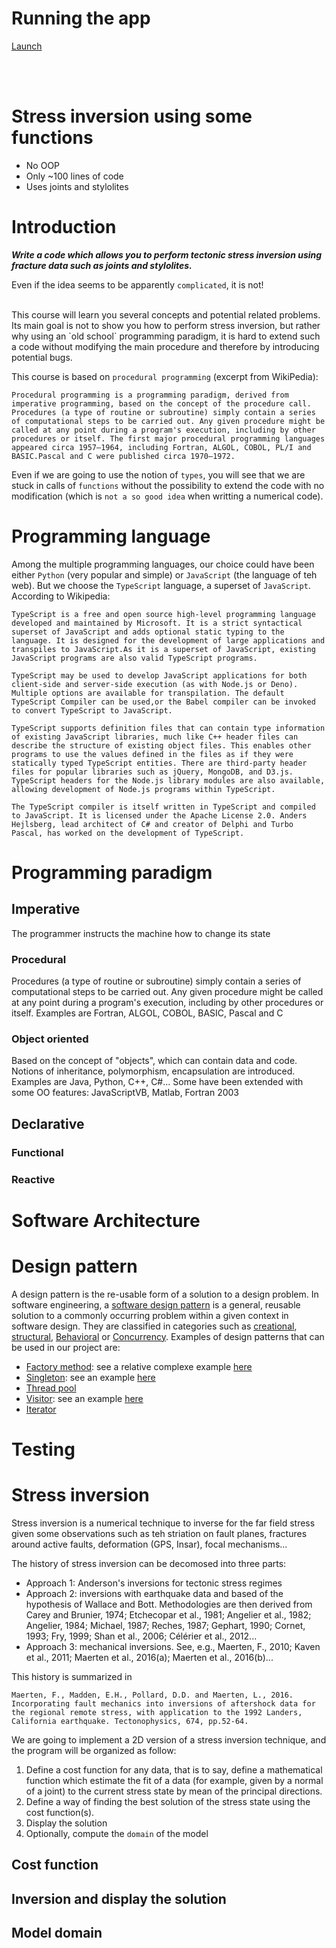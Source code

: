 # Running the app
[Launch](https://xaliphostes.github.io/course-stress-inv-1/)

<br><br>

# Stress inversion using some functions
- No OOP
- Only ~100 lines of code
- Uses joints and stylolites

# Introduction


***Write a code which allows you to perform tectonic stress inversion using fracture data such as joints and stylolites.***

Even if the idea seems to be apparently `complicated`, it is not!


<br>
This course will learn you several concepts and potential related problems. Its main goal is not to show you how to perform stress inversion, but rather why using an `old school` programming paradigm, it is hard to extend such a code without modifying the main procedure and therefore by introducing potential bugs.

This course is based on `procedural programming` (excerpt from WikiPedia):
```text
Procedural programming is a programming paradigm, derived from imperative programming, based on the concept of the procedure call. Procedures (a type of routine or subroutine) simply contain a series of computational steps to be carried out. Any given procedure might be called at any point during a program's execution, including by other procedures or itself. The first major procedural programming languages appeared circa 1957–1964, including Fortran, ALGOL, COBOL, PL/I and BASIC.Pascal and C were published circa 1970–1972.
```

Even if we are going to use the notion of `types`, you will see that we are stuck in calls of `functions` without the possibility to extend the code with no modification (which is `not a so good idea` when writting a numerical code).

# Programming language
Among the multiple programming languages, our choice could have been either `Python` (very popular and simple) or `JavaScript` (the language of teh web). But we choose the `TypeScript` language, a superset of `JavaScript`. According to Wikipedia:
```text
TypeScript is a free and open source high-level programming language developed and maintained by Microsoft. It is a strict syntactical superset of JavaScript and adds optional static typing to the language. It is designed for the development of large applications and transpiles to JavaScript.As it is a superset of JavaScript, existing JavaScript programs are also valid TypeScript programs.

TypeScript may be used to develop JavaScript applications for both client-side and server-side execution (as with Node.js or Deno). Multiple options are available for transpilation. The default TypeScript Compiler can be used,or the Babel compiler can be invoked to convert TypeScript to JavaScript.

TypeScript supports definition files that can contain type information of existing JavaScript libraries, much like C++ header files can describe the structure of existing object files. This enables other programs to use the values defined in the files as if they were statically typed TypeScript entities. There are third-party header files for popular libraries such as jQuery, MongoDB, and D3.js. TypeScript headers for the Node.js library modules are also available, allowing development of Node.js programs within TypeScript.

The TypeScript compiler is itself written in TypeScript and compiled to JavaScript. It is licensed under the Apache License 2.0. Anders Hejlsberg, lead architect of C# and creator of Delphi and Turbo Pascal, has worked on the development of TypeScript.
```

# Programming paradigm
## Imperative
The programmer instructs the machine how to change its state
### Procedural
Procedures (a type of routine or subroutine) simply contain a series of computational steps to be carried out. Any given procedure might be called at any point during a program's execution, including by other procedures or itself. Examples are Fortran, ALGOL, COBOL, BASIC, Pascal and C
### Object oriented
Based on the concept of "objects", which can contain data and code. Notions of inheritance, polymorphism, encapsulation are introduced. Examples are Java, Python, C++, C#...
Some have been extended with some OO features: JavaScriptVB, Matlab, Fortran 2003
## Declarative
### Functional
### Reactive

# Software Architecture

# Design pattern
A design pattern is the re-usable form of a solution to a design problem. In software engineering, a [software design pattern](https://en.wikipedia.org/wiki/Software_design_pattern) is a general, reusable solution to a commonly occurring problem within a given context in software design. They are classified in categories such as [creational](https://en.wikipedia.org/wiki/Creational_pattern), [structural](https://en.wikipedia.org/wiki/Structural_pattern), [Behavioral](https://en.wikipedia.org/wiki/Behavioral_pattern) or [Concurrency](https://en.wikipedia.org/wiki/Concurrency_pattern). Examples of design patterns that can be used in our project are:
- [Factory method](https://en.wikipedia.org/wiki/Factory_method_pattern): see a relative complexe example [here](https://replit.com/@xaliphostes/Cpp-Factory)
- [Singleton](https://en.wikipedia.org/wiki/Singleton_pattern): see an example [here](https://replit.com/@xaliphostes/Singleton-typescript#index.ts)
- [Thread pool](https://en.wikipedia.org/wiki/Thread_pool_pattern)
- [Visitor](https://en.wikipedia.org/wiki/Visitor_pattern): see an example [here](https://replit.com/@xaliphostes/visitor-pattern#index.ts)
- [Iterator](https://en.wikipedia.org/wiki/Iterator_pattern)

# Testing

# Stress inversion
Stress inversion is a numerical technique to inverse for the far field stress given some observations such as teh striation on fault planes, fractures around active faults, deformation (GPS, Insar), focal mechanisms...

The history of stress inversion can be decomosed into three parts:
- Approach 1: Anderson's inversions for tectonic stress regimes
- Approach 2: inversions with earthquake data and based of the hypothesis of Wallace and Bott. Methodologies are then derived from Carey and Brunier, 1974; Etchecopar et al., 1981; Angelier et al., 1982;
Angelier, 1984; Michael, 1987; Reches, 1987; Gephart, 1990; Cornet,
1993; Fry, 1999; Shan et al., 2006; Célérier et al., 2012...
- Approach 3: mechanical inversions. See, e.g., Maerten, F., 2010; Kaven et al., 2011; Maerten et al., 2016(a); Maerten et al., 2016(b)...

This history is summarized in
```text
Maerten, F., Madden, E.H., Pollard, D.D. and Maerten, L., 2016. Incorporating fault mechanics into inversions of aftershock data for the regional remote stress, with application to the 1992 Landers, California earthquake. Tectonophysics, 674, pp.52-64.
```

We are going to implement a 2D version of a stress inversion technique, and the program will be organized as follow:
1. Define a cost function for any data, that is to say, define a mathematical function which estimate the fit of a data (for example, given by a normal of a joint) to the current stress state by mean of the principal directions.
2. Define a way of finding the best solution of the stress state using the cost function(s).
3. Display the solution
4. Optionally, compute the `domain` of the model

## Cost function

## Inversion and display the solution

## Model domain

